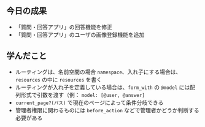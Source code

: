 ## 今日の成果

- 「質問・回答アプリ」の回答機能を修正
- 「質問・回答アプリ」のユーザの画像登録機能を追加


## 学んだこと

- ルーティングは、名前空間の場合 `namespace`、入れ子にする場合は、 `resources` の中に `resources` を書く
- ルーティングが入れ子を定義している場合は、`form_with` の `@model` には配列形式で引数を渡す（例： `model: [@user, @answer]`
- `current_page?(パス)` で現在のページによって条件分岐できる
- 管理者権限に関わるものには `before_action` などで管理者かどうか判断する必要がある
